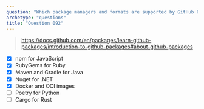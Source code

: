 ```yaml
---
question: "Which package managers and formats are supported by GitHub Packages? (Choose five.)"
archetype: "questions"
title: "Question 092"
---
```


> https://docs.github.com/en/packages/learn-github-packages/introduction-to-github-packages#about-github-packages
- [x] npm for JavaScript
- [x] RubyGems for Ruby
- [x] Maven and Gradle for Java
- [x] Nuget for .NET
- [x] Docker and OCI images
- [ ] Poetry for Python
- [ ] Cargo for Rust

